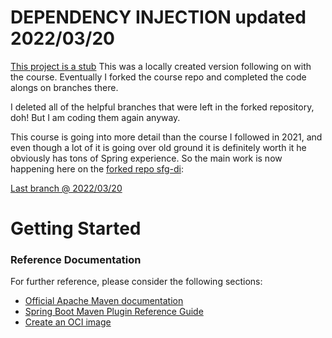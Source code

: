 # DEPENDENCY INJECTION updated 2022/03/20
[This project is a stub](https://github.com/gra-m/mbf-di)
This was a locally created version following on with the course. Eventually I forked the course repo and completed
the code alongs on branches there.

I deleted all of the helpful branches that were left in the forked repository, doh! But I am coding them again anyway.

This course is going into more detail than the course I followed in 2021, and even though a lot of it is going over
old ground it is definitely worth it he obviously has tons of Spring experience.
So the main work is now happening here on the [forked repo sfg-di](https://github.com/gra-m/sfg-di):

[Last branch @ 2022/03/20](https://github.com/gra-m/sfg-di/tree/8BespokeDataSourceFile)

# Getting Started

### Reference Documentation
For further reference, please consider the following sections:

* [Official Apache Maven documentation](https://maven.apache.org/guides/index.html)
* [Spring Boot Maven Plugin Reference Guide](https://docs.spring.io/spring-boot/docs/2.6.4/maven-plugin/reference/html/)
* [Create an OCI image](https://docs.spring.io/spring-boot/docs/2.6.4/maven-plugin/reference/html/#build-image)

